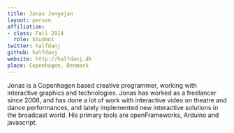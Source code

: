 ```yaml
---
title: Jonas Jongejan
layout: person
affiliation:
- class: Fall 2014
  role: Student
twitter: halfdanj
github: halfdanj
website: http://halfdanj.dk
place: Copenhagen, Denmark
---
```

Jonas is a Copenhagen based creative programmer, working with interactive graphics and technologies. Jonas has worked as a freelancer since 2008, and has done a lot of work with interactive video on theatre and dance performances, and lately implemented new interactive solutions in the broadcast world. His primary tools are openFrameworks, Arduino and javascript. 